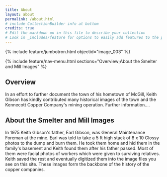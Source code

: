 ```yaml
---
title: About
layout: about
permalink: /about.html
# include CollectionBuilder info at bottom
credits: true
# Edit the markdown on in this file to describe your collection
# Look in _includes/feature for options to easily add features to the page
---
```

{% include feature/jumbotron.html objectid="image_003" %}

{% include feature/nav-menu.html sections="Overview;About the Smelter and Mill Images" %}

## Overview
In an effort to further document the town of his hometown of McGill, Keith Gibson has kindly contributed many historical images of the town and the Kennecott Copper Company's mining operation. Further information....

## About the Smelter and Mill Images
In 1975 Keith Gibson's father, Earl Gibson, was General Maintenance Foreman at the mine. Earl was told to take a 5 ft high stack of 8 x 10 Glossy photos to the dump and burn them. He took them home and hid them in the family's basement and Keith found them after his father passed. Most of them were facial photos of workers which were given to surviving relatives. Keith saved the rest and eventually digitized them into the image files you see on this site. These images form the backbone of the history of the copper companies.
